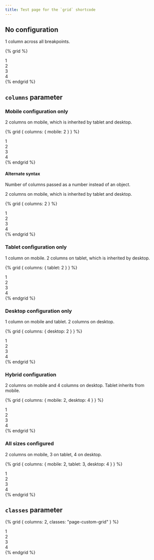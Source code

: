 ```yaml
---
title: Test page for the `grid` shortcode
---
```


## No configuration

1 column across all breakpoints.

{% grid %}
<div>1</div>
<div>2</div>
<div>3</div>
<div>4</div>
{% endgrid %}

## `columns` parameter

### Mobile configuration only

2 columns on mobile, which is inherited by tablet and desktop.

{% grid { columns: { mobile: 2 } } %}
<div>1</div>
<div>2</div>
<div>3</div>
<div>4</div>
{% endgrid %}

#### Alternate syntax

Number of columns passed as a number instead of an object.

2 columns on mobile, which is inherited by tablet and desktop.

{% grid { columns: 2 } %}
<div>1</div>
<div>2</div>
<div>3</div>
<div>4</div>
{% endgrid %}

### Tablet configuration only

1 column on mobile. 2 columns on tablet, which is inherited by desktop.

{% grid { columns: { tablet: 2 } } %}
<div>1</div>
<div>2</div>
<div>3</div>
<div>4</div>
{% endgrid %}

### Desktop configuration only

1 column on mobile and tablet. 2 columns on desktop.

{% grid { columns: { desktop: 2 } } %}
<div>1</div>
<div>2</div>
<div>3</div>
<div>4</div>
{% endgrid %}

### Hybrid configuration

2 columns on mobile and 4 columns on desktop. Tablet inherits from mobile.

{% grid { columns: { mobile: 2, desktop: 4 } } %}
<div>1</div>
<div>2</div>
<div>3</div>
<div>4</div>
{% endgrid %}

### All sizes configured

2 columns on mobile, 3 on tablet, 4 on desktop.

{% grid { columns: { mobile: 2, tablet: 3, desktop: 4 } } %}
<div>1</div>
<div>2</div>
<div>3</div>
<div>4</div>
{% endgrid %}

## `classes` parameter

{% grid { columns: 2, classes: "page-custom-grid" } %}
<div>1</div>
<div>2</div>
<div>3</div>
<div>4</div>
{% endgrid %}
